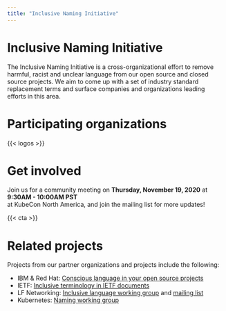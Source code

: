 ```yaml
---
title: "Inclusive Naming Initiative"
---
```


# Inclusive Naming Initiative

The Inclusive Naming Initiative is a cross-organizational effort to remove harmful, racist and unclear language from our open source and closed source projects. We aim to come up with a set of industry standard replacement terms and surface companies and organizations leading efforts in this area.

# Participating organizations 

{{< logos >}}

# Get involved

Join us for a community meeting on **Thursday, November 19, 2020** at **9:30AM - 10:00AM PST**   
at KubeCon North America, and join the mailing list for more updates!

{{< cta >}}

# Related projects

Projects from our partner organizations and projects include the following:

* IBM & Red Hat: [Conscious language in your open source projects](https://github.com/conscious-lang/conscious-lang-docs)
* IETF: [Inclusive terminology in IETF documents](https://github.com/ietf/terminology)
* LF Networking: [Inclusive language working group](https://wiki.lfnetworking.org/display/LN/Inclusive+Language+Initiative) and [mailing list](https://lists.lfnetworking.org/g/inclusive-lang-wg)
* Kubernetes: [Naming working group](https://github.com/kubernetes/community/tree/master/wg-naming)
